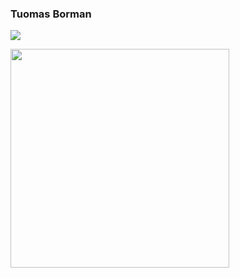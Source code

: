 ### Tuomas Borman 
<a href="https://www.linkedin.com/in/tuomasborman/"> <img src="https://img.shields.io/badge/linkedin-%230077B5.svg?&style=for-the-badge&logo=linkedin&logoColor=default" />

<a href="#"><img src="https://github-readme-stats.vercel.app/api?username=TuomasBorman&show_icons=true&count_private=true&theme=dark" width="350"></a>


<!--
**TuomasBorman/TuomasBorman** is a ✨ _special_ ✨ repository because its `README.md` (this file) appears on your GitHub profile.

Here are some ideas to get you started:

- 🔭 I’m currently working on ...
- 🌱 I’m currently learning ...
- 👯 I’m looking to collaborate on ...
- 🤔 I’m looking for help with ...
- 💬 Ask me about ...
- 📫 How to reach me: ...
- 😄 Pronouns: ...
- ⚡ Fun fact: ...
-->
